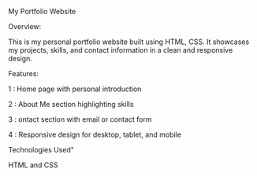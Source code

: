 My Portfolio Website


Overview:

This is my personal portfolio website built using HTML, CSS.
It showcases my projects, skills, and contact information in a clean and responsive design.

Features:

1 : Home page with personal introduction

2 : About Me section highlighting skills

3 : ontact section with email or contact form

4 : Responsive design for desktop, tablet, and mobile

Technologies Used"

HTML and CSS
